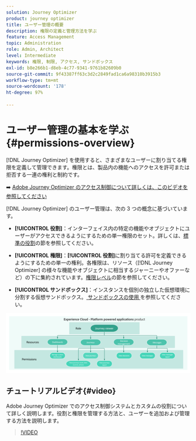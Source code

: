 ```yaml
---
solution: Journey Optimizer
product: journey optimizer
title: ユーザー管理の概要
description: 権限の定義と管理方法を学ぶ
feature: Access Management
topic: Administration
role: Admin, Architect
level: Intermediate
keywords: 権限, 制限, アクセス, サンドボックス
exl-id: b8e266b1-d8eb-4c77-9341-9761b82609b0
source-git-commit: 9f43387ff63c3d2c2849fad1ca6a98310b3915b3
workflow-type: tm+mt
source-wordcount: '178'
ht-degree: 97%

---
```


# ユーザー管理の基本を学ぶ {#permissions-overview}

[!DNL Journey Optimizer] を使用すると、さまざまなユーザーに割り当てる権限を定義して管理できます。権限とは、製品内の機能へのアクセスを許可または拒否する一連の権利と制約です。

➡️ [Adobe Journey Optimizer のアクセス制御について詳しくは、このビデオを参照してください](#video)

[!DNL Journey Optimizer] のユーザー管理は、次の 3 つの概念に基づいています。

* **[!UICONTROL 役割]**：インターフェイス内の特定の機能やオブジェクトにユーザーがアクセスできるようにするための単一権限のセット。詳しくは、[標準の役割](ootb-product-profiles.md)の節を参照してください。

* **[!UICONTROL 権限]**：**[!UICONTROL 役割]**&#x200B;に割り当てる許可を定義できるようにするための単一の権利。各権限は、リソース（[!DNL Journey Optimizer] の様々な機能やオブジェクトに相当するジャーニーやオファーなど）の下に集約されています。[権限レベル](high-low-permissions.md)の節を参照してください。

* **[!UICONTROL サンドボックス]**：インスタンスを個別の独立した仮想環境に分割する仮想サンドボックス。[ サンドボックスの使用 ](sandboxes.md) を参照してください。

![](assets/do-not-localize/permissions_2.png)

## チュートリアルビデオ{#video}

Adobe Journey Optimizer でのアクセス制御システムとカスタムの役割について詳しく説明します。役割と権限を管理する方法と、ユーザーを追加および管理する方法を説明します。

>[!VIDEO](https://video.tv.adobe.com/v/333998?quality=12)